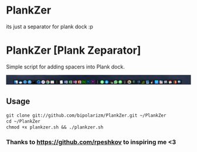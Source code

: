 # PlankZer
its just a separator for plank dock :p

# PlankZer [Plank Zeparator]
Simple script for adding spacers into Plank dock.

![Plank spacers](screenshot.png)

## Usage

    git clone git://github.com/bipolarizm/PlankZer.git ~/PlankZer
    cd ~/PlankZer
    chmod +x plankzer.sh && ./plankzer.sh

### Thanks to https://github.com/rpeshkov to inspiring me <3 
